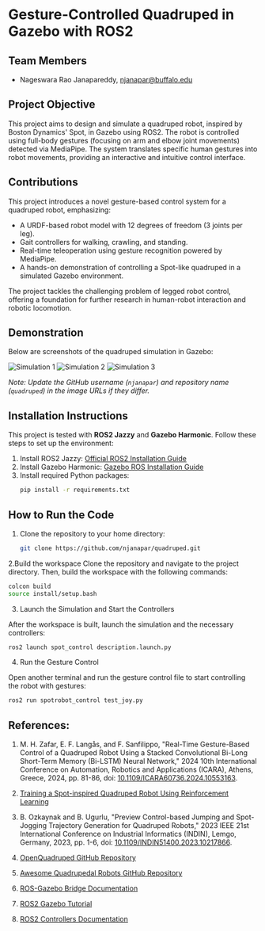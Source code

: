 # Gesture-Controlled Quadruped in Gazebo with ROS2

## Team Members
- Nageswara Rao Janapareddy, njanapar@buffalo.edu

## Project Objective
This project aims to design and simulate a quadruped robot, inspired by Boston Dynamics' Spot, in Gazebo using ROS2. The robot is controlled using full-body gestures (focusing on arm and elbow joint movements) detected via MediaPipe. The system translates specific human gestures into robot movements, providing an interactive and intuitive control interface.

## Contributions
This project introduces a novel gesture-based control system for a quadruped robot, emphasizing:
- A URDF-based robot model with 12 degrees of freedom (3 joints per leg).
- Gait controllers for walking, crawling, and standing.
- Real-time teleoperation using gesture recognition powered by MediaPipe.
- A hands-on demonstration of controlling a Spot-like quadruped in a simulated Gazebo environment.

The project tackles the challenging problem of legged robot control, offering a foundation for further research in human-robot interaction and robotic locomotion.

## Demonstration
Below are screenshots of the quadruped simulation in Gazebo:

![Simulation 1](https://github.com/njanapar/quadruped/blob/main/sim1.jpg?raw=true)
![Simulation 2](https://github.com/njanapar/quadruped/blob/main/sim2.jpg?raw=true)
![Simulation 3](https://github.com/njanapar/quadruped/blob/main/sim3.jpg?raw=true)

*Note: Update the GitHub username (`njanapar`) and repository name (`quadruped`) in the image URLs if they differ.*

## Installation Instructions
This project is tested with **ROS2 Jazzy** and **Gazebo Harmonic**. Follow these steps to set up the environment:

1. Install ROS2 Jazzy: [Official ROS2 Installation Guide](https://docs.ros.org/en/jazzy/Installation.html)
2. Install Gazebo Harmonic: [Gazebo ROS Installation Guide](https://gazebosim.org/docs/latest/ros_installation/)
3. Install required Python packages:
   ```bash
   pip install -r requirements.txt

## How to Run the Code
1. Clone the repository to your home directory:
   ```bash
   git clone https://github.com/njanapar/quadruped.git


2.Build the workspace 
   Clone the repository and navigate to the project directory. Then, build the workspace with the following commands:

   ```bash
   colcon build
   source install/setup.bash
  ```


3. Launch the Simulation and Start the Controllers

After the workspace is built, launch the simulation and the necessary controllers:

```bash
ros2 launch spot_control description.launch.py
```

4. Run the Gesture Control

Open another terminal and run the gesture control file to start controlling the robot with gestures:

```bash
ros2 run spotrobot_control test_joy.py
```
## References:

1. M. H. Zafar, E. F. Langås, and F. Sanfilippo, "Real-Time Gesture-Based Control of a Quadruped Robot Using a Stacked Convolutional Bi-Long Short-Term Memory (Bi-LSTM) Neural Network," 2024 10th International Conference on Automation, Robotics and Applications (ICARA), Athens, Greece, 2024, pp. 81-86, doi: [10.1109/ICARA60736.2024.10553163](https://doi.org/10.1109/ICARA60736.2024.10553163).

2. [Training a Spot-inspired Quadruped Robot Using Reinforcement Learning](https://medium.com/swlh/training-a-spot-inspired-quadruped-robot-using-reinforcement-learning-678b9e5df164)

3. B. Ozkaynak and B. Ugurlu, "Preview Control-based Jumping and Spot-Jogging Trajectory Generation for Quadruped Robots," 2023 IEEE 21st International Conference on Industrial Informatics (INDIN), Lemgo, Germany, 2023, pp. 1-6, doi: [10.1109/INDIN51400.2023.10217866](https://doi.org/10.1109/INDIN51400.2023.10217866).

4. [OpenQuadruped GitHub Repository](https://github.com/OpenQuadruped/spot_mini_mini)

5. [Awesome Quadrupedal Robots GitHub Repository](https://github.com/curieuxjy/Awesome_Quadrupedal_Robots)

6. [ROS-Gazebo Bridge Documentation](https://docs.ros.org/en/jazzy/p/ros_gz_bridge/)

7. [ROS2 Gazebo Tutorial](https://docs.ros.org/en/jazzy/Tutorials/Advanced/Simulators/Gazebo/Gazebo.html)

8. [ROS2 Controllers Documentation](https://github.com/ros-controls/ros2_controllers)



